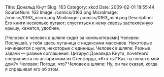Title: Дональд Кнут 
Slug: 163 
Category: xkcd 
Date: 2009-02-01 18:55:44 
SourceNum: 163 
Image: /comics/0163.png 
MicroImage: /comics/0163_micro.png 
MiniImage: /comics/0163_mini.png 
Description: Его книги несколько пугают; спуститься к нему сквозь застеклённую крышу, кажется, удобнее. 

[Человек и человек в шляпе сидят за компьютерами]
Человек: Послушай, у тебя здесь путаница с индексами массивов. Некоторые начинаются с нуля, некоторые с единицы.
Человек в шляпе: Разные задачи — разные соглашения. Цитируя Дональда Кнута, почетного специалиста по алгоритмам из Стенфорда, «Кто ты? Как ты попал в мой дом?»
Человек: Погоди, что?
Человек в шляпе: Ну, он так сказал, когда я спрашивал его об этом.